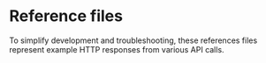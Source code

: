 # Reference files
To simplify development and troubleshooting, these references files
represent example HTTP responses from various API calls.
